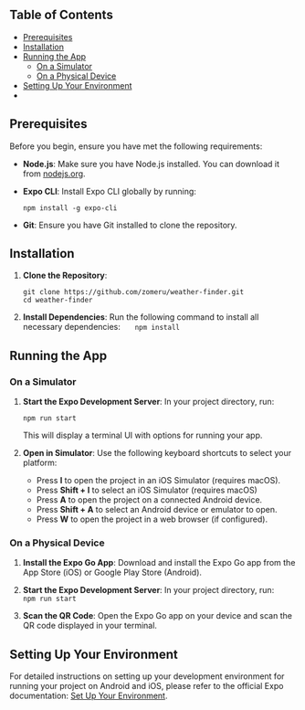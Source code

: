 ## Table of Contents

- [Prerequisites](#prerequisites)
- [Installation](#installation)
- [Running the App](#running-the-app)
  - [On a Simulator](#on-a-simulator)
  - [On a Physical Device](#on-a-physical-device)
- [Setting Up Your Environment](#setting-up-your-environment)
-

## Prerequisites

Before you begin, ensure you have met the following requirements:

- **Node.js**: Make sure you have Node.js installed. You can download it from [nodejs.org](https://nodejs.org/).
- **Expo CLI**: Install Expo CLI globally by running:

  ```
  npm install -g expo-cli
  ```

- **Git**: Ensure you have Git installed to clone the repository.

## Installation

1. **Clone the Repository**:
   ```
   git clone https://github.com/zomeru/weather-finder.git
   cd weather-finder
   ```
2. **Install Dependencies**:
   Run the following command to install all necessary dependencies:
   `    npm install
   `

## Running the App

### On a Simulator

1. **Start the Expo Development Server**:
   In your project directory, run:

   ```
   npm run start
   ```

   This will display a terminal UI with options for running your app.

2. **Open in Simulator**:
   Use the following keyboard shortcuts to select your platform:
   - Press **I** to open the project in an iOS Simulator (requires macOS).
   - Press **Shift + I** to select an iOS Simulator (requires macOS)
   - Press **A** to open the project on a connected Android device.
   - Press **Shift + A** to select an Android device or emulator to open.
   - Press **W** to open the project in a web browser (if configured).

### On a Physical Device

1. **Install the Expo Go App**:
   Download and install the Expo Go app from the App Store (iOS) or Google Play Store (Android).

2. **Start the Expo Development Server**:
   In your project directory, run:
   `    npm run start
   `
3. **Scan the QR Code**:
   Open the Expo Go app on your device and scan the QR code displayed in your terminal.

## Setting Up Your Environment

For detailed instructions on setting up your development environment for running your project on Android and iOS, please refer to the official Expo documentation: [Set Up Your Environment](https://docs.expo.dev/get-started/set-up-your-environment/).
